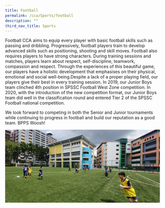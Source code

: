```yaml
---
title: Football
permalink: /cca/Sports/football
description: ""
third_nav_title: Sports
---
```

Football CCA aims to equip every player with basic football skills such as passing and dribbling. Progressively, football players train to develop advanced skills such as positioning, shooting and skill moves. Football also requires players to have strong characters. During training sessions and matches, players learn about respect, self-discipline, teamwork, compassion and respect. Through the experiences of this beautiful game, our players have a holistic development that emphasises on their physical, emotional and social well-being.Despite a lack of a proper playing field, our players give their best in every training session. In 2019, our Junior Boys team clinched 4th position in SPSSC Football West Zone competition. In 2020, with the introduction of the new competition format, our Junior Boys team did well in the classification round and entered Tier 2 of the SPSSC Football national competition.

We look forward to competing in both the Senior and Junior tournaments while continuing to progress in football and build our reputation as a good team. BPPS Woosh!

![](/images/Football%20photo%203_to%20upload.jpg)